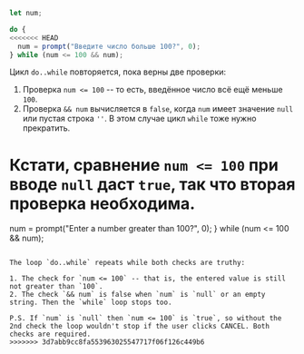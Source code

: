 
```js run demo
let num;

do {
<<<<<<< HEAD
  num = prompt("Введите число больше 100?", 0);
} while (num <= 100 && num);
```

Цикл `do..while` повторяется, пока верны две проверки:

1. Проверка `num <= 100` -- то есть, введённое число всё ещё меньше `100`.
2. Проверка `&& num` вычисляется в `false`, когда `num` имеет значение `null` или пустая строка `''`. В этом случае цикл `while` тоже нужно прекратить.

Кстати, сравнение `num <= 100` при вводе `null` даст `true`, так что вторая проверка необходима.
=======
  num = prompt("Enter a number greater than 100?", 0);
} while (num <= 100 && num);
```

The loop `do..while` repeats while both checks are truthy:

1. The check for `num <= 100` -- that is, the entered value is still not greater than `100`.
2. The check `&& num` is false when `num` is `null` or an empty string. Then the `while` loop stops too.

P.S. If `num` is `null` then `num <= 100` is `true`, so without the 2nd check the loop wouldn't stop if the user clicks CANCEL. Both checks are required.
>>>>>>> 3d7abb9cc8fa553963025547717f06f126c449b6
